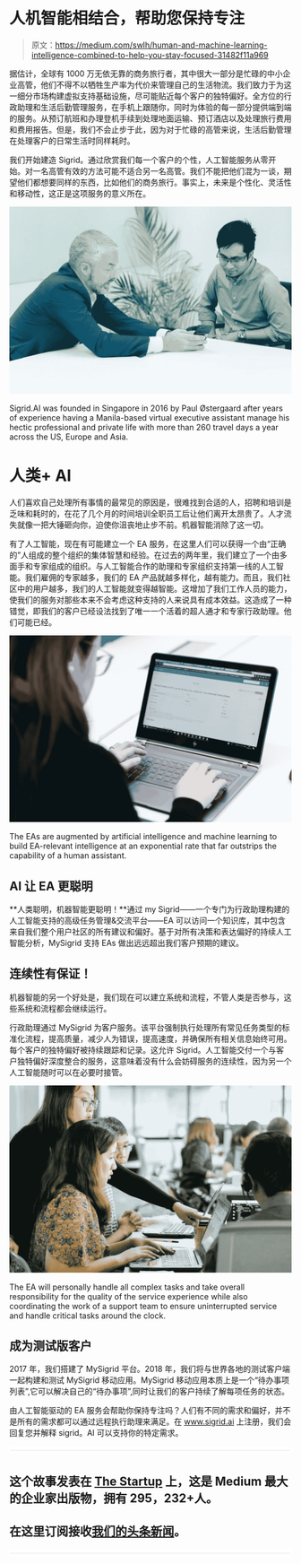 # 人机智能相结合，帮助您保持专注

> 原文：<https://medium.com/swlh/human-and-machine-learning-intelligence-combined-to-help-you-stay-focused-31482f11a969>

据估计，全球有 1000 万无依无靠的商务旅行者，其中很大一部分是忙碌的中小企业高管，他们不得不以牺牲生产率为代价来管理自己的生活物流。我们致力于为这一细分市场构建虚拟支持基础设施，尽可能贴近每个客户的独特偏好。全方位的行政助理和生活后勤管理服务，在手机上跟随你，同时为体验的每一部分提供端到端的服务。从预订航班和办理登机手续到处理地面运输、预订酒店以及处理旅行费用和费用报告。但是，我们不会止步于此，因为对于忙碌的高管来说，生活后勤管理在处理客户的日常生活时同样耗时。

我们开始建造 Sigrid。通过欣赏我们每一个客户的个性，人工智能服务从零开始。对一名高管有效的方法可能不适合另一名高管。我们不能把他们混为一谈，期望他们都想要同样的东西，比如他们的商务旅行。事实上，未来是个性化、灵活性和移动性，这正是这项服务的意义所在。

![](img/62bd7abe3875496bff5c5997159fff4c.png)

Sigrid.AI was founded in Singapore in 2016 by Paul Østergaard after years of experience having a Manila-based virtual executive assistant manage his hectic professional and private life with more than 260 travel days a year across the US, Europe and Asia.

# **人类+ AI**

人们喜欢自己处理所有事情的最常见的原因是，很难找到合适的人，招聘和培训是乏味和耗时的，在花了几个月的时间培训全职员工后让他们离开太昂贵了。人才流失就像一把大锤砸向你，迫使你沮丧地止步不前。机器智能消除了这一切。

有了人工智能，现在有可能建立一个 EA 服务，在这里人们可以获得一个由“正确的”人组成的整个组织的集体智慧和经验。在过去的两年里，我们建立了一个由多面手和专家组成的组织。与人工智能合作的助理和专家组织支持第一线的人工智能。我们雇佣的专家越多，我们的 EA 产品就越多样化，越有能力。而且，我们社区中的用户越多，我们的人工智能就变得越智能。这增加了我们工作人员的能力，使我们的服务对那些本来不会考虑这种支持的人来说具有成本效益。这造成了一种错觉，即我们的客户已经设法找到了唯一一个活着的超人通才和专家行政助理。他们可能已经。

![](img/a5e5432ce16aa2ebc99bf09b7253fec0.png)

The EAs are augmented by artificial intelligence and machine learning to build EA-relevant intelligence at an exponential rate that far outstrips the capability of a human assistant.

## **AI 让 EA 更聪明**

**人类聪明，机器智能更聪明！**通过 my Sigrid——一个专门为行政助理构建的人工智能支持的高级任务管理&交流平台——EA 可以访问一个知识库，其中包含来自我们整个用户社区的所有建议和偏好。基于对所有决策和表达偏好的持续人工智能分析，MySigrid 支持 EAs 做出远远超出我们客户预期的建议。

## **连续性有保证！**

机器智能的另一个好处是，我们现在可以建立系统和流程，不管人类是否参与，这些系统和流程都会继续运行。

行政助理通过 MySigrid 为客户服务。该平台强制执行处理所有常见任务类型的标准化流程，提高质量，减少人为错误，提高速度，并确保所有相关信息始终可用。每个客户的独特偏好被持续跟踪和记录。这允许 Sigrid。人工智能交付一个与客户独特偏好深度整合的服务，这意味着没有什么会妨碍服务的连续性，因为另一个人工智能随时可以在必要时接管。

![](img/1ba419004de042d23f0e67374c34d4ed.png)

The EA will personally handle all complex tasks and take overall responsibility for the quality of the service experience while also coordinating the work of a support team to ensure uninterrupted service and handle critical tasks around the clock.

## **成为测试版客户**

2017 年，我们搭建了 MySigrid 平台。2018 年，我们将与世界各地的测试客户端一起构建和测试 MySigrid 移动应用。MySigrid 移动应用本质上是一个“待办事项列表”,它可以解决自己的“待办事项”,同时让我们的客户持续了解每项任务的状态。

由人工智能驱动的 EA 服务会帮助你保持专注吗？人们有不同的需求和偏好，并不是所有的需求都可以通过远程执行助理来满足。在 www.sigrid.ai 上注册，我们会回复您并解释 sigrid。AI 可以支持你的特定需求。

![](img/731acf26f5d44fdc58d99a6388fe935d.png)

## 这个故事发表在 [The Startup](https://medium.com/swlh) 上，这是 Medium 最大的企业家出版物，拥有 295，232+人。

## 在这里订阅接收[我们的头条新闻](http://growthsupply.com/the-startup-newsletter/)。

![](img/731acf26f5d44fdc58d99a6388fe935d.png)